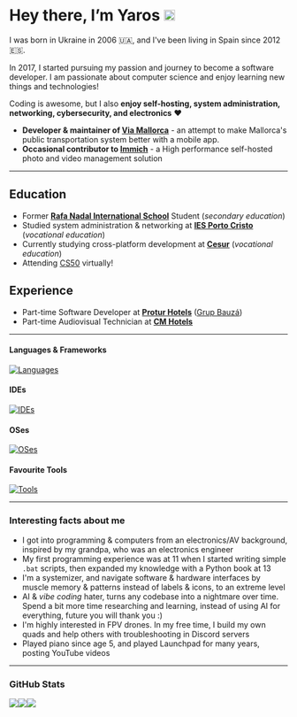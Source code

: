 # Hey there, I’m Yaros <img src="https://media.giphy.com/media/hvRJCLFzcasrR4ia7z/giphy.gif" width="20px">


I was born in Ukraine in 2006 🇺🇦, and I've been living in Spain since 2012 🇪🇸.

In 2017, I started pursuing my passion and journey to become a software developer.
I am passionate about computer science and enjoy learning new things and technologies!

Coding is awesome, but I also **enjoy self-hosting, system administration, networking, cybersecurity, and electronics** ❤️

- **Developer & maintainer of [Via Mallorca](https://github.com/open-transport-mallorca/ViaMallorca)** - an attempt to make Mallorca's public transportation system better with a mobile app.
- **Occasional contributor to [Immich](https://github.com/immich-app/immich)** - a High performance self-hosted photo and video management solution

---
## Education
- Former **[Rafa Nadal International School](https://www.rafanadalschool.com)** Student (*secondary education*)
- Studied system administration & networking at **[IES Porto Cristo](https://iesportocristo.net)** (*vocational education*)
- Currently studying cross-platform development at **[Cesur](https://www.cesurformacion.com/)** (*vocational education*)
- Attending [CS50](https://pll.harvard.edu/course/cs50-introduction-computer-science) virtually!

## Experience
- Part-time Software Developer at **[Protur Hotels](https://protur-hotels.com)** ([Grup Bauzá](https://grupbauza.es))
- Part-time Audiovisual Technician at **[CM Hotels](https://www.cmhotels.com)**

---

<h4>Languages & Frameworks</h4>

[![Languages](https://skillicons.dev/icons?i=dart,flutter,firebase,supabase,python,docker,vite,html,css,js,ts,tailwind,react,svelte,nextjs,nodejs,vercel,astro,java,cs,postgres,mysql,kotlin,unity,arduino,swift,lua,c,cpp)](https://skillicons.dev)


#### IDEs

[![IDEs](https://skillicons.dev/icons?i=vscode,webstorm,pycharm,idea,androidstudio,visualstudio,sublime)](https://skillicons.dev)


#### OSes

[![OSes](https://skillicons.dev/icons?i=windows,apple,debian,arch,kali,mint,ubuntu)](https://skillicons.dev)

#### Favourite Tools

[![Tools](https://skillicons.dev/icons?i=git,postman,blender,figma,photoshop,aftereffects,au,ableton,illustrator)](https://skillicons.dev)

---

### Interesting facts about me

- I got into programming & computers from an electronics/AV background, inspired by my grandpa, who was an electronics engineer
- My first programming experience was at 11 when I started writing simple `.bat` scripts, then expanded my knowledge with a Python book at 13
- I'm a systemizer, and navigate software & hardware interfaces by muscle memory & patterns instead of labels & icons, to an extreme level
- AI & *vibe coding* hater, turns any codebase into a nightmare over time. Spend a bit more time researching and learning, instead of using AI for everything, future you will thank you :)
- I'm highly interested in FPV drones. In my free time, I build my own quads and help others with troubleshooting in Discord servers
- Played piano since age 5, and played Launchpad for many years, posting YouTube videos

---

### GitHub Stats
<div style="display: flex; flex-wrap: wrap; flex-direction: row;">
  <img src="https://github-readme-stats.vercel.app/api?username=YarosMallorca&count_private=true&include_all_commits=true&show_icons=true&hide_border=true&bg_color=161B22&text_color=c9d1d9&title_color=50a6ff&icon_color=3572a5">
  <img src="https://github-readme-stats.vercel.app/api/top-langs/?username=YarosMallorca&langs_count=8&layout=compact&hide_border=true&bg_color=161B22&text_color=c9d1d9&title_color=50a6ff&icon_color=3572a5&card_width=445"/>
  <img src="http://github-readme-streak-stats.herokuapp.com?user=YarosMallorca&theme=dark&hide_border=true&background=161B22&ring=50A6FF&fire=FF9022&currStreakLabel=FFFFFF">
</div>


